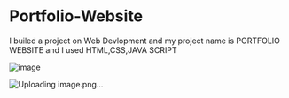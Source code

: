 # Portfolio-Website
I builed a project on Web Devlopment and my project name is PORTFOLIO WEBSITE and I used HTML,CSS,JAVA SCRIPT


![image](https://user-images.githubusercontent.com/119599041/205058917-b3deaa13-8558-4cb9-a907-d8565a1db5ec.png)

![Uploading image.png…]()



